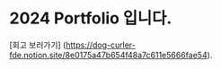 # 2024 Portfolio 입니다.
[회고 보러가기] (https://dog-curler-fde.notion.site/8e0175a47b654f48a7c611e5666fae54).


